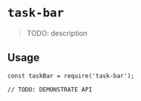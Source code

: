 # `task-bar`

> TODO: description

## Usage

```
const taskBar = require('task-bar');

// TODO: DEMONSTRATE API
```
